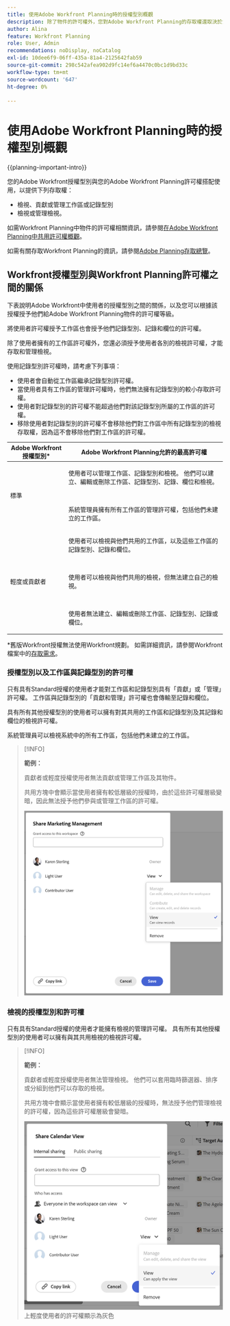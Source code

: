 ```yaml
---
title: 使用Adobe Workfront Planning時的授權型別概觀
description: 除了物件的許可權外，您對Adobe Workfront Planning的存取權還取決於您的授權型別。 並非組織中的所有使用者都有相同的存取權和許可權來使用Adobe Workfront Planning。 本文說明使用者對Adobe Workfront Planning的存取層級。
author: Alina
feature: Workfront Planning
role: User, Admin
recommendations: noDisplay, noCatalog
exl-id: 10dee6f9-06ff-435a-81a4-2125642fab59
source-git-commit: 298c542afea902d9fc14ef6a4470c0bc1d9bd33c
workflow-type: tm+mt
source-wordcount: '647'
ht-degree: 0%

---
```



# 使用Adobe Workfront Planning時的授權型別概觀

<!--<span class="preview">The highlighted information on this page refers to functionality not yet generally available. It is available only in the Preview environment for all customers. After the monthly releases to Production, the same features are also available in the Production environment for customers who enabled fast releases. </span>   

<span class="preview">For information about fast releases, see [Enable or disable fast releases for your organization](/help/quicksilver/administration-and-setup/set-up-workfront/configure-system-defaults/enable-fast-release-process.md). </span>-->

{{planning-important-intro}}

您的Adobe Workfront授權型別與您的Adobe Workfront Planning許可權搭配使用，以提供下列存取權：

* 檢視、貢獻或管理工作區或記錄型別
* 檢視或管理檢視。

如需Workfront Planning中物件的許可權相關資訊，請參閱[在Adobe Workfront Planning中共用許可權概觀](/help/quicksilver/planning/access/sharing-permissions-overview.md)。

如需有關存取Workfront Planning的資訊，請參閱[Adobe Planning存取總覽](/help/quicksilver/planning/access/access-overview.md)。

## Workfront授權型別與Workfront Planning許可權之間的關係

下表說明Adobe Workfront中使用者的授權型別之間的關係，以及您可以根據該授權授予他們給Adobe Workfront Planning物件的許可權等級。

將使用者許可權授予工作區也會授予他們記錄型別、記錄和欄位的許可權。

除了使用者擁有的工作區許可權外，您還必須授予使用者各別的檢視許可權，才能存取和管理檢視。

使用記錄型別許可權時，請考慮下列事項：

* 使用者會自動從工作區繼承記錄型別許可權。
* 當使用者具有工作區的管理許可權時，他們無法擁有記錄型別的較小存取許可權。
* 使用者對記錄型別的許可權不能超過他們對該記錄型別所屬的工作區的許可權。
* 移除使用者對記錄型別的許可權不會移除他們對工作區中所有記錄型別的檢視存取權，因為這不會移除他們對工作區的許可權。

| Adobe Workfront授權型別* | Adobe Workfront Planning允許的最高許可權 |
|------------------------------------------------|-------------------------------------------------------------------------------------------------------------------------------------------------------------------------------|
| 標準 | <p>使用者可以管理工作區、記錄型別和檢視。 他們可以建立、編輯或刪除工作區、記錄型別、記錄、欄位和檢視。</p> <br> <p>系統管理員擁有所有工作區的管理許可權，包括他們未建立的工作區。</p> |
| 輕度或貢獻者 | <p>使用者可以檢視與他們共用的工作區，以及這些工作區的記錄型別、記錄和欄位。</p> <br> <p>使用者可以檢視與他們共用的檢視，但無法建立自己的檢視。 </p><br> <p>使用者無法建立、編輯或刪除工作區、記錄型別、記錄或欄位。</p> |

*舊版Workfront授權無法使用Workfront規劃。
如需詳細資訊，請參閱Workfront檔案中的[存取需求](/help/quicksilver/administration-and-setup/add-users/access-levels-and-object-permissions/access-level-requirements-in-documentation.md)。


### 授權型別以及工作區與記錄型別的許可權

只有具有Standard授權的使用者才能對工作區和記錄型別具有「貢獻」或「管理」許可權。 工作區與記錄型別的「貢獻和管理」許可權也會傳輸至記錄和欄位。

具有所有其他授權型別的使用者可以擁有對其共用的工作區和記錄型別及其記錄和欄位的檢視許可權。

系統管理員可以檢視系統中的所有工作區，包括他們未建立的工作區。

>[!INFO]
>
>**範例：**
>
>貢獻者或輕度授權使用者無法貢獻或管理工作區及其物件。
>
>共用方塊中會顯示當使用者擁有較低層級的授權時，由於這些許可權層級變暗，因此無法授予他們參與或管理工作區的許可權。
>
>![參與者使用者在工作區上的許可權顯示為灰色](assets/permissions-grayed-out-for-contributor-user-on-workspace.png)


### 檢視的授權型別和許可權

只有具有Standard授權的使用者才能擁有檢視的管理許可權。 具有所有其他授權型別的使用者可以擁有與其共用檢視的檢視許可權。

>[!INFO]
>
>**範例：**
>
>貢獻者或輕度授權使用者無法管理檢視。 他們可以套用臨時篩選器、排序或分組到他們可以存取的檢視。
>
>共用方塊中會顯示當使用者擁有較低層級的授權時，無法授予他們管理檢視的許可權，因為這些許可權層級會變暗。
>
>![檢視共用](assets/permissions-grayed-out-for-light-user.png)上輕度使用者的許可權顯示為灰色
